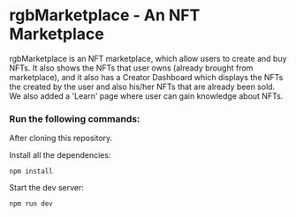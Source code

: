# rgbMarketplace - An NFT Marketplace

rgbMarketplace is an NFT marketplace, which allow users to create and buy NFTs. It also shows the NFTs that user owns (already brought from marketplace), and it also has a Creator Dashboard which displays the NFTs the created by the user and also his/her NFTs that are already been sold. We also added a 'Learn' page where user can gain knowledge about NFTs.

### Run the following commands:

After cloning this repository.

Install all the dependencies:

```shell
npm install
```

Start the dev server:

```shell
npm run dev
```

